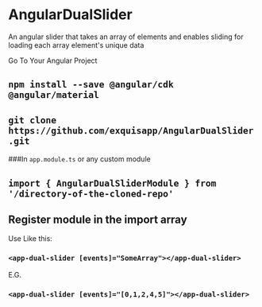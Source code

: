 # AngularDualSlider
An angular slider that takes an array of elements and enables sliding for loading each array element's unique data

Go To Your Angular Project
##  `npm install --save @angular/cdk @angular/material`

##  `git clone https://github.com/exquisapp/AngularDualSlider.git`

###In `app.module.ts` or any custom module
##  `import { AngularDualSliderModule } from '/directory-of-the-cloned-repo'`

##  Register module in the import array

Use Like this:
###  `<app-dual-slider [events]="SomeArray"></app-dual-slider>`

E.G.
### `<app-dual-slider [events]="[0,1,2,4,5]"></app-dual-slider>`

